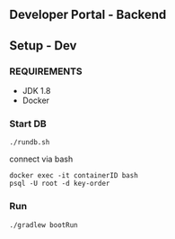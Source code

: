 Developer Portal -  Backend
------------

## Setup - Dev

### REQUIREMENTS
- JDK 1.8
- Docker

### Start DB
```
./rundb.sh
```
connect via bash
```
docker exec -it containerID bash
psql -U root -d key-order
```

### Run
```
./gradlew bootRun
```
